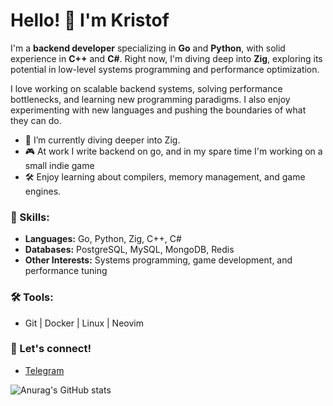 # Hello! 👋 I'm Kristof

I'm a **backend developer** specializing in **Go** and **Python**, with solid experience in **C++** and **C#**. Right now, I'm diving deep into **Zig**, exploring its potential in low-level systems programming and performance optimization. 

I love working on scalable backend systems, solving performance bottlenecks, and learning new programming paradigms. I also enjoy experimenting with new languages and pushing the boundaries of what they can do.

- 🌱 I’m currently diving deeper into Zig.
- 🎮 At work I write backend on go, and in my spare time I'm working on a small indie game
- 🛠️ Enjoy learning about compilers, memory management, and game engines.

### 🚀 Skills:
- **Languages:** Go, Python, Zig, C++, C#
- **Databases:** PostgreSQL, MySQL, MongoDB, Redis
- **Other Interests:** Systems programming, game development, and performance tuning

### 🛠 Tools:
- Git | Docker | Linux | Neovim

### 🔗 Let's connect!
- [Telegram](https://t.me/KristofRogue)

![Anurag's GitHub stats](https://github-readme-stats-ten-zeta-26.vercel.app/api?username=Kristofer-Rogue&show_icons=true&theme=transparent&include_all_commits=true)
